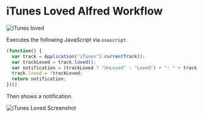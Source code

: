 
# iTunes Loved Alfred Workflow

![iTunes loved](https://cloud.githubusercontent.com/assets/2381/8754447/9af64aca-2c91-11e5-8868-ca12ee60bd3a.png)

Executes the following JavaScript via `osascript`.

```javascript
(function() {
  var track = Application("iTunes").currentTrack();
  var trackLoved = track.loved();
  var notification = (trackLoved ? "UnLoved" : "Loved") + ": " + track.name();
  track.loved = !trackLoved;
  return notification;
})()
```

Then shows a notification.

![iTunes Loved Screenshot](https://cloud.githubusercontent.com/assets/2381/8754422/6f486980-2c91-11e5-8f6a-6f40f3d82e48.png)

